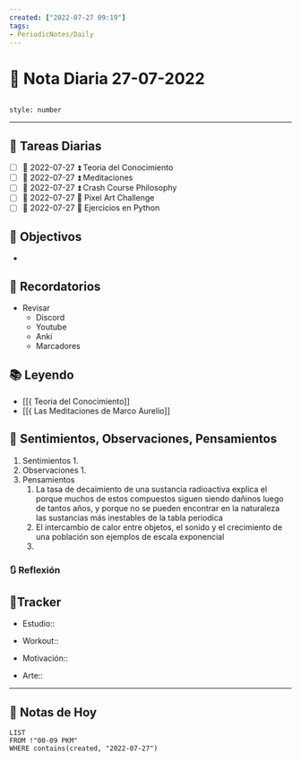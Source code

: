 ```yaml
---
created: ["2022-07-27 09:19"]
tags:
- PeriodicNotes/Daily
---
```


# 📅 Nota Diaria  27-07-2022
```toc

style: number

```

---
## 🔷 Tareas Diarias
- [ ] 📅 2022-07-27 ⏫  Teoria del Conocimiento
- [ ] 📅 2022-07-27 ⏫ Meditaciones
- [ ] 📅 2022-07-27 ⏫ Crash Course Philosophy
- [ ] 📅 2022-07-27 🔼 Pixel Art Challenge
- [ ] 📅 2022-07-27 🔽 Ejercicios en Python

## 🎯 Objectivos
- 
## 📕 Recordatorios
- Revisar
	- Discord
	- Youtube
	- Anki
	- Marcadores
## 📚 Leyendo
- [[{ Teoria del Conocimiento]]
- [[{ Las Meditaciones de Marco Aurelio]]
## 💬 Sentimientos, Observaciones, Pensamientos 
1. Sentimientos
	1. 
2. Observaciones
	1. 
3. Pensamientos
	1. La tasa de decaimiento de una sustancia radioactiva explica el porque muchos de estos compuestos siguen siendo dañinos luego de tantos años, y porque no se pueden encontrar  en la naturaleza las sustancias más inestables de la tabla periodica
	2. El intercambio de calor entre objetos, el sonido y el crecimiento de una población son ejemplos de escala exponencial
	3. 
### 🔃 Reflexión

## 🔷Tracker

- Estudio::

- Workout::

- Motivación::

- Arte::
---

## 📅 Notas de Hoy
```dataview
LIST 
FROM !"00-09 PKM" 
WHERE contains(created, "2022-07-27")
```